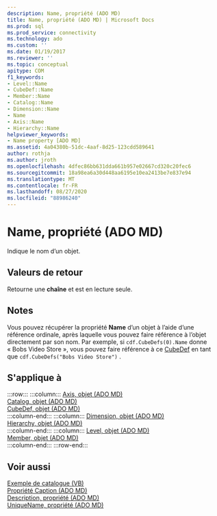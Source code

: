 ```yaml
---
description: Name, propriété (ADO MD)
title: Name, propriété (ADO MD) | Microsoft Docs
ms.prod: sql
ms.prod_service: connectivity
ms.technology: ado
ms.custom: ''
ms.date: 01/19/2017
ms.reviewer: ''
ms.topic: conceptual
apitype: COM
f1_keywords:
- Level::Name
- CubeDef::Name
- Member::Name
- Catalog::Name
- Dimension::Name
- Name
- Axis::Name
- Hierarchy::Name
helpviewer_keywords:
- Name property [ADO MD]
ms.assetid: 4a04380b-51dc-4aaf-8d25-123cdd589641
author: rothja
ms.author: jroth
ms.openlocfilehash: 4dfec86bb631dda661b957e02667cd320c20fec6
ms.sourcegitcommit: 18a98ea6a30d448aa6195e10ea2413be7e837e94
ms.translationtype: MT
ms.contentlocale: fr-FR
ms.lasthandoff: 08/27/2020
ms.locfileid: "88986240"
---
```

# <a name="name-property-ado-md"></a>Name, propriété (ADO MD)
Indique le nom d’un objet.  
  
## <a name="return-values"></a>Valeurs de retour  
 Retourne une **chaîne** et est en lecture seule.  
  
## <a name="remarks"></a>Notes  
 Vous pouvez récupérer la propriété **Name** d’un objet à l’aide d’une référence ordinale, après laquelle vous pouvez faire référence à l’objet directement par son nom. Par exemple, si `cdf.CubeDefs(0).Name` donne « Bobs Video Store », vous pouvez faire référence à ce [CubeDef](./cubedef-object-ado-md.md) en tant que `cdf.CubeDefs("Bobs Video Store")` .  
  
## <a name="applies-to"></a>S'applique à  

:::row:::
    :::column:::
        [Axis, objet (ADO MD)](./axis-object-ado-md.md)  
        [Catalog, objet (ADO MD)](./catalog-object-ado-md.md)  
        [CubeDef, objet (ADO MD)](./cubedef-object-ado-md.md)  
    :::column-end:::
    :::column:::
        [Dimension, objet (ADO MD)](./dimension-object-ado-md.md)  
        [Hierarchy, objet (ADO MD)](./hierarchy-object-ado-md.md)  
    :::column-end:::
    :::column:::
        [Level, objet (ADO MD)](./level-object-ado-md.md)  
        [Member, objet (ADO MD)](./member-object-ado-md.md)  
    :::column-end:::
:::row-end:::

## <a name="see-also"></a>Voir aussi  
 [Exemple de catalogue (VB)](./catalog-example-vb.md)   
 [Propriété Caption (ADO MD)](./caption-property-ado-md.md)   
 [Description, propriété (ADO MD)](./description-property-ado-md.md)   
 [UniqueName, propriété (ADO MD)](./uniquename-property-ado-md.md)